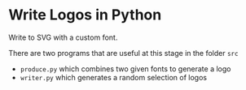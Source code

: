 # Write Logos in  Python

Write to SVG with a custom font.

There are two programs that are useful at this stage in the folder `src`

- `produce.py` which combines two given fonts to generate a logo
- `writer.py` which generates a random selection of logos
